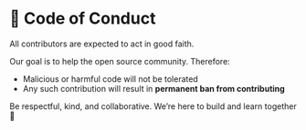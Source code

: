 # 🧭 Code of Conduct

All contributors are expected to act in good faith.

Our goal is to help the open source community. Therefore:

- Malicious or harmful code will not be tolerated
- Any such contribution will result in **permanent ban from contributing**

Be respectful, kind, and collaborative. We’re here to build and learn together 🤝
